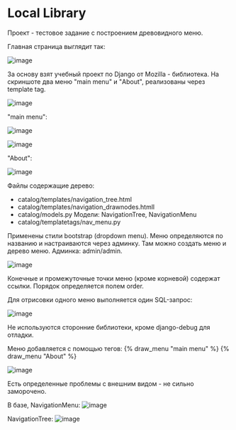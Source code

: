 # Local Library

Проект - тестовое задание с построением древовидного меню. 

Главная страница выглядит так:

![image](https://user-images.githubusercontent.com/33355208/218150985-0899548c-ab65-4b44-987e-40591c2de844.png)


За основу взят учебный проект по Django от Mozilla - библиотека. На скриншоте два меню "main menu" и "About", реализованы через template tag.


![image](https://user-images.githubusercontent.com/33355208/218151410-ee2dc4ad-daa5-4137-80c6-c91cde662687.png)


"main menu":

![image](https://user-images.githubusercontent.com/33355208/218151067-911312de-7745-473d-ac4c-fd6858b12f31.png)

![image](https://user-images.githubusercontent.com/33355208/218151105-f39cf340-2d6e-409b-baaf-43ec5c5ef0e2.png)


"About":

![image](https://user-images.githubusercontent.com/33355208/218151168-ada2fca1-6dac-4b74-8cec-814002248d3b.png)

Файлы содержащие дерево: 
- catalog/templates/navigation_tree.html 
- catalog/templates/navigation_drawnodes.htmll 
- catalog/models.py Модели: NavigationTree, NavigationMenu
- catalog/templatetags/nav_menu.py


Применены стили bootstrap (dropdown menu). Меню определяются по названию и настраиваются через админку. Там можно создать меню и дерево меню. Админка: admin/admin. 

![image](https://user-images.githubusercontent.com/33355208/218151823-0ecb0d05-471e-482a-addc-776020842727.png)

Конечные и промежуточные точки меню (кроме корневой) содержат ссылки. Порядок определяется полем order. 

Для отрисовки одного меню выполняется один SQL-запрос:


![image](https://user-images.githubusercontent.com/33355208/217704015-6b66cea4-fc0f-4859-a7e1-01cb4f5af5c2.png)


Не используются сторонние библиотеки, кроме django-debug для отладки.

Меню добавляется с помощью тегов:
{% draw_menu "main menu" %}
{% draw_menu "About" %}

![image](https://user-images.githubusercontent.com/33355208/218151968-b46a22bf-e738-4b4d-9b03-c9b1f453885d.png)

Есть определенные проблемы с внешним видом - не сильно заморочено.


В базе, NavigationMenu:
![image](https://user-images.githubusercontent.com/33355208/217705198-5b2b4842-9439-4e98-9416-0a693d030466.png)

NavigationTree:
![image](https://user-images.githubusercontent.com/33355208/218152024-a6295d43-fb1f-480b-8233-f6201ed0d967.png)
